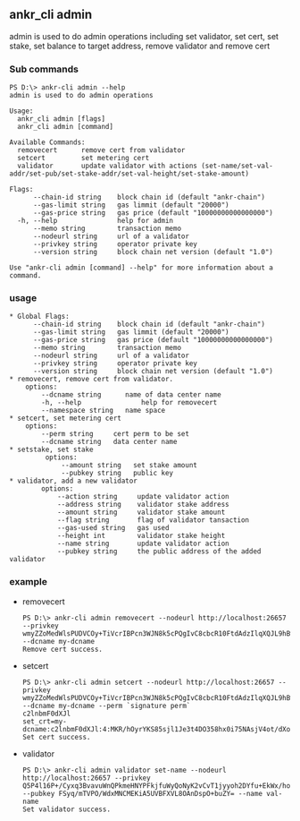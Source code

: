 ## ankr_cli admin

admin is used to do admin operations including set validator, set cert, set stake, set balance to target address,  remove validator and remove cert    
### Sub commands
```
PS D:\> ankr-cli admin --help
admin is used to do admin operations

Usage:
  ankr_cli admin [flags]
  ankr_cli admin [command]

Available Commands:
  removecert      remove cert from validator
  setcert         set metering cert
  validator       update validator with actions (set-name/set-val-addr/set-pub/set-stake-addr/set-val-height/set-stake-amount)

Flags:
      --chain-id string    block chain id (default "ankr-chain")
      --gas-limit string   gas limmit (default "20000")
      --gas-price string   gas price (default "10000000000000000")
  -h, --help               help for admin
      --memo string        transaction memo
      --nodeurl string     url of a validator
      --privkey string     operator private key
      --version string     block chain net version (default "1.0")

Use "ankr-cli admin [command] --help" for more information about a command.
```

### usage
    * Global Flags:
          --chain-id string    block chain id (default "ankr-chain")
          --gas-limit string   gas limmit (default "20000")
          --gas-price string   gas price (default "10000000000000000")
          --memo string        transaction memo
          --nodeurl string     url of a validator
          --privkey string     operator private key
          --version string     block chain net version (default "1.0") 
    * removecert, remove cert from validator.  
        options: 
            --dcname string      name of data center name
            -h, --help               help for removecert
            --namespace string   name space
    * setcert, set metering cert   
        options:
            --perm string     cert perm to be set
            --dcname string   data center name
    * setstake, set stake   
             options:
                 --amount string   set stake amount
                 --pubkey string   public key
    * validator, add a new validator    
            options:
                --action string     update validator action
                --address string    validator stake address
                --amount string     validator stake amount
                --flag string       flag of validator tansaction
                --gas-used string   gas used
                --height int        validator stake height
                --name string       update validator action
                --pubkey string     the public address of the added validator   
                
### example 
+ removecert 
    ```
    PS D:\> ankr-cli admin removecert --nodeurl http://localhost:26657 --privkey wmyZZoMedWlsPUDVCOy+TiVcrIBPcn3WJN8k5cPQgIvC8cbcR10FtdAdzIlqXQJL9hBw1i0RsVjF6Oep/06Ezg== --dcname my-dcname
    Remove cert success. 
    ```
+ setcert 
    ```
    PS D:\> ankr-cli admin setcert --nodeurl http://localhost:26657 --privkey wmyZZoMedWlsPUDVCOy+TiVcrIBPcn3WJN8k5cPQgIvC8cbcR10FtdAdzIlqXQJL9hBw1i0RsVjF6Oep/06Ezg== --dcname my-dcname --perm `signature perm`
    c2lnbmF0dXJl
    set_crt=my-dcname:c2lnbmF0dXJl:4:MKR/hOyrYKS85sjl1Je3t4DO358hx0i75NAsjV4ot/dXoo5nGDnUj4tS6KRYyEGiIk1kKL5Hf7fAqDdqb74aAQ==
    Set cert success. 
    ```    
+ validator
    ``` 
    PS D:\> ankr-cli admin validator set-name --nodeurl http://localhost:26657 --privkey Q5P4l16P+/Cyxq3BvavuWnQPkmeHNYPFkjfuWyQoNyK2vCvT1jyyoh2DYfu+EkWx/hoGjAHOqQw6PMAa7ZkXoQ== --pubkey FSyq/mTVPO/WdxMNCMEKiA5UVBFXVL8OAnDspO+buZY= --name val-name
    Set validator success.
    ```
  
